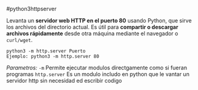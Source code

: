 #python3httpserver

Levanta un **servidor web HTTP en el puerto 80** usando Python, que sirve los archivos del directorio actual. Es útil para **compartir o descargar archivos rápidamente** desde otra máquina mediante el navegador o `curl/wget`.

```shell
python3 -m http.server Puerto
Ejemplo: python3 -m http.server 80
```

*Parametros:*
	`-m` Permite ejecutar modulos directgamente como si fueran programas
		`http.server`  Es un modulo includo en python que le vantar un servidor http sin necesidad ed escribir codigo